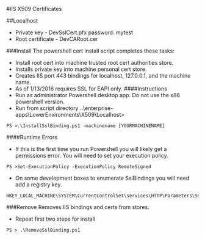 #IIS X509 Certificates 

##Localhost
* Private key - DevSslCert.pfx  password: mytest
* Root certificate - DevCARoot.cer

###Install
The powershell cert install script completes these tasks:
* Install root cert into machine trusted root cert authorities store.
* Installs private key into machine personal cert store.
* Creates IIS port 443 bindings for localhost, 127.0.0.1, and the machine name.
* As of 1/13/2016 requires SSL for EAPI only.
####Instructions
* Run as administrator Powershell desktop app.  Do not use the x86 powershell version.
* Run from script directory ..\enterprise-apps\LowerEnvironments\X509\Localhost>
```
PS >.\InstallSslBinding.ps1 -machinename [YOURMACHINENAME]
```

####Runtime Errors
* If this is the first time you run Powershell you will likely get a permissions error.  You will need to set your execution policy.
```
PS >Set-ExecutionPolicy -ExecutionPolicy RemoteSigned
```
* On some development boxes to enumerate SslBindings you will need add a registry key.
```
HKEY_LOCAL_MACHINE\SYSTEM\CurrentControlSet\services\HTTP\Parameters\SslBindingInfo\0.0.0.0:443\SslCertStoreName=MY
```

###Remove
Removes IIS bindings and certs from stores.
* Repeat first two steps for install
```
PS > .\RemoveSslBinding.ps1
```


